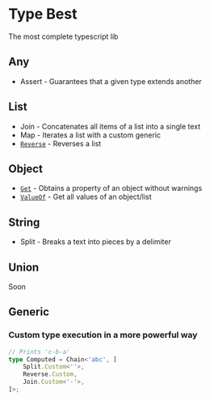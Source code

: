 # Type Best

The most complete typescript lib



## Any
- Assert - Guarantees that a given type extends another

## List
- Join - Concatenates all items of a list into a single text
- Map - Iterates a list with a custom generic
- [`Reverse`](src/list/reverse.d.ts) - Reverses a list

## Object
- [`Get`](src/object/get.d.ts) - Obtains a property of an object without warnings
- [`ValueOf`](src/object/value-of.d.ts) - Get all values of an object/list

## String
- Split - Breaks a text into pieces by a delimiter

## Union
Soon


## Generic

### Custom type execution in a more powerful way


```ts
// Prints 'c-b-a'
type Computed = Chain<'abc', [
    Split.Custom<''>,
    Reverse.Custom,
    Join.Custom<'-'>,
]>;
```

